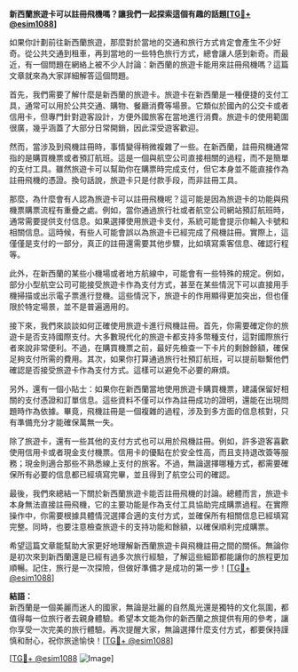 **新西蘭旅遊卡可以註冊飛機嗎？讓我們一起探索這個有趣的話題[[TG💪+ @esim1088](https://t.me/s/esim1088)]**

如果你計劃前往新西蘭旅遊，那麼對於當地的交通和旅行方式肯定會產生不少好奇。從公共交通到租車，再到當地的一些特色旅行方式，總會讓人感到新奇。而最近，有一個問題在網絡上被不少人討論：新西蘭的旅遊卡能用來註冊飛機嗎？這篇文章就來為大家詳細解答這個問題。

首先，我們需要了解什麼是新西蘭的旅遊卡。旅遊卡在新西蘭是一種便捷的支付工具，通常可以用於公共交通、購物、餐廳消費等場景。它類似於國內的公交卡或者信用卡，但專門針對遊客設計，方便外國旅客在當地進行消費。旅遊卡的使用範圍很廣，幾乎涵蓋了大部分日常開銷，因此深受遊客歡迎。

然而，當涉及到飛機註冊時，事情變得稍微複雜了一些。在新西蘭，註冊飛機通常指的是購買機票或者預訂航班。這是一個與航空公司直接相關的過程，而不是簡單的支付工具。雖然旅遊卡可以幫助你在購票時完成支付，但它本身並不能直接作為註冊飛機的憑證。換句話說，旅遊卡只是付款手段，而非註冊工具。

那麼，為什麼會有人認為旅遊卡可以註冊飛機呢？這可能是因為旅遊卡的功能與飛機票購票流程有重疊之處。例如，當你通過旅行社或者航空公司網站預訂航班時，通常需要提供支付信息。如果選擇使用旅遊卡支付，系統可能會提示你輸入卡號和相關信息。這時候，有些人可能會誤以為旅遊卡已經完成了飛機註冊。實際上，這僅僅是支付的一部分，真正的註冊還需要其他步驟，比如填寫乘客信息、確認行程等。

此外，在新西蘭的某些小機場或者地方航線中，可能會有一些特殊的規定。例如，部分小型航空公司可能接受旅遊卡作為支付方式，甚至在某些情況下可以直接用手機掃描或出示電子票進行登機。這些情況下，旅遊卡的作用顯得更加突出，但也僅限於特定場景，並不是普遍適用的。

接下來，我們來談談如何正確使用旅遊卡進行飛機註冊。首先，你需要確定你的旅遊卡是否支持國際支付。大多數現代化的旅遊卡都支持多幣種支付，這對國際旅行者來說非常便利。不過，在購買機票之前，最好先檢查一下卡片的剩餘餘額，確保足夠支付所需的費用。其次，如果你打算通過旅行社預訂航班，可以提前聯繫他們確認是否接受旅遊卡作為支付方式。這樣可以避免不必要的麻煩。

另外，還有一個小貼士：如果你在新西蘭當地使用旅遊卡購買機票，建議保留好相關的支付憑證和訂單信息。這些資料不僅可以作為註冊成功的證明，還能在出現問題時作為依據。畢竟，飛機註冊是一個複雜的過程，涉及到多方面的信息核對，只有準備充分才能確保萬無一失。

除了旅遊卡，還有一些其他的支付方式也可以用於飛機註冊。例如，許多遊客喜歡使用信用卡或者現金支付機票。信用卡的優點在於安全性高，而且支持退改簽等服務；現金則適合那些不熟悉線上支付的旅客。不過，無論選擇哪種方式，都需要確保所有必要的信息都已經填寫完畢，並且得到了航空公司的確認。

最後，我們來總結一下關於新西蘭旅遊卡能否註冊飛機的討論。總體而言，旅遊卡本身無法直接註冊飛機，它的主要功能是作為支付工具協助完成購票過程。在實際操作中，你需要根據具體情況選擇合適的支付方式，並確保所有相關信息已經填寫完整。同時，也要注意檢查旅遊卡的支持功能和餘額，以確保順利完成購票。

希望這篇文章能幫助大家更好地理解新西蘭旅遊卡與飛機註冊之間的關係。無論你是初次來到新西蘭還是已經有過多次旅行經驗，了解這些細節都能讓你的旅程更加順暢。記住，旅行是一次探險，但做好準備才是成功的第一步！[[TG💪+ @esim1088](https://t.me/s/esim1088)]

**結語：**  
新西蘭是一個美麗而迷人的國家，無論是壯麗的自然風光還是獨特的文化氛圍，都值得每一位旅行者去親身體驗。希望本文能為你的新西蘭之旅提供有用的參考，讓你享受一次完美的旅行體驗。再次提醒大家，無論選擇什麼支付方式，都要保持謹慎和耐心，祝你旅途愉快！[[TG💪+ @esim1088](https://t.me/s/esim1088)]  

[[TG💪+ @esim1088](https://t.me/s/esim1088) ![Image](https://i.postimg.cc/4NQfJmqS/Snipaste-2025-05-13-00-14-12.png)]